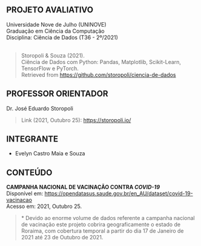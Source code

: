 <h2>PROJETO AVALIATIVO</h2>
Universidade Nove de Julho (UNINOVE)<br>
Graduação em Ciência da Computação<br>
Disciplina: Ciência de Dados (T36 - 2º/2021)<br><br>
<blockquote><p>
  Storopoli & Souza (2021).<br>
  Ciência de Dados com Python: Pandas, Matplotlib, Scikit-Learn, TensorFlow e PyTorch.<br>
  Retrieved from <a href="https://github.com/storopoli/ciencia-de-dados">https://github.com/storopoli/ciencia-de-dados</a>
</p></blockquote>

<h2>PROFESSOR ORIENTADOR</h2>
Dr. José Eduardo Storopoli<br>
<blockquote><p>
  Link (2021, Outubro 25): <a href="https://storopoli.io/">https://storopoli.io/</a>
</p></blockquote>

<h2>INTEGRANTE</h2>
<ul>
  <li>Evelyn Castro Maia e Souza</li>
</ul>

<h2>CONTEÚDO</h2>
<p><strong>CAMPANHA NACIONAL DE VACINAÇÃO CONTRA <em>COVID-19</em></strong><br>
Disponível em: <a href="https://opendatasus.saude.gov.br/en_AU/dataset/covid-19-vacinacao">https://opendatasus.saude.gov.br/en_AU/dataset/covid-19-vacinacao</a><br>
Acesso em: 2021, Outubro 25.</p>
<blockquote><p>
* Devido ao enorme volume de dados referente a campanha nacional de vacinação este projeto cobrira geograficamente o estado de Roraima, com cobertura temporal a partir do dia 17 de Janeiro de 2021 até 23 de Outubro de 2021.
</p></blockquote>
